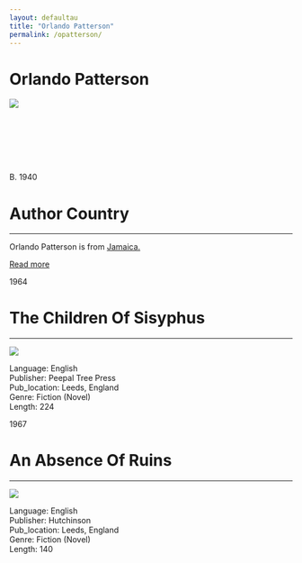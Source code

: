 ```yaml
---
layout: defaultau
title: "Orlando Patterson"
permalink: /opatterson/
---
```

<!-- partial:index.partial.html -->
<div class="content">
     <h1>Orlando Patterson</h1>
    <div class="quote">
        <div><img src="https://upload.wikimedia.org/wikipedia/commons/thumb/1/11/Orlando_Patterson_%28New_America_Foundation%29.jpg/330px-Orlando_Patterson_%28New_America_Foundation%29.jpg" class="logo"></div>
    </div>
    <div class="timeline">
        <div style="padding-bottom:100px;"></div>
        <div class="block">
             <div class="date right"><p class="right"> B. 1940 </p></div>
            <div class="dot"></div>
            <div class="left first">
            <div class="author_country">
                <h1>Author Country</h1><hr>
          <div class="aclocation">  <p>Orlando Patterson is from <a href="{{ site.baseurl }}/4">Jamaica.</a></p></div>
              <div class="acreadmore">  <a href="https://en.wikipedia.org/wiki/Orlando_Patterson" target="_blank">Read more</a></div>
            </div>
            </div>
        <div class="block">
            <div class="date left"><p class="left">1964</p></div>
            <div class="dot"></div>
            <div class="right">
                <h1>The Children Of Sisyphus</h1><hr>
                <p><img src="https://m.media-amazon.com/images/I/51ddfH9616L._SX319_BO1,204,203,200_.jpg"></p>
                <p>
                Language: English<br/>
                Publisher: Peepal Tree Press<br/>
                Pub_location: Leeds, England<br/>
                Genre: Fiction (Novel)<br/>
                Length: 224<br/>                   </p>
            </div>
        </div>
       <div class="block">
            <div class="date left"><p class="left">1967</p></div>
            <div class="dot"></div>
            <div class="right">
                <h1>An Absence Of Ruins</h1><hr>
                <p><img src="https://m.media-amazon.com/images/I/41EghVP4MXL._SY291_BO1,204,203,200_QL40_FMwebp_.jpg"></p>
                <p>
                Language: English<br/>
                Publisher: Hutchinson<br/>
                Pub_location: Leeds, England<br/>
                Genre: Fiction (Novel)<br/>
                Length: 140<br/>                   </p>
            </div>
        </div>
  <!-- partial -->
<script src='https://cdnjs.cloudflare.com/ajax/libs/jquery/3.1.1/jquery.min.js'></script><script  src="{{ site.baseurl }}/assets/js/authorscript.js"></script>